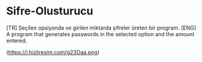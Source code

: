 # Sifre-Olusturucu
[TR] Seçilen opsiyonda ve girilen miktarda şifreler üreten bir program. [ENG]  A program that generates passwords in the selected option and the amount entered.

(https://i.hizliresim.com/g23Oaa.png)
